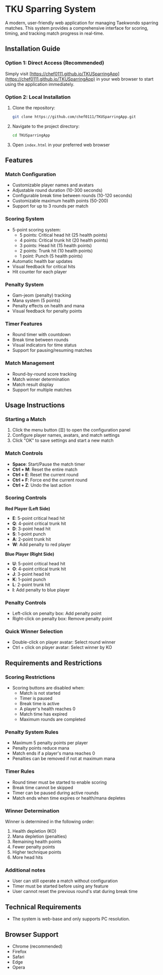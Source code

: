 # TKU Sparring System

A modern, user-friendly web application for managing Taekwondo sparring matches. This system provides a comprehensive interface for scoring, timing, and tracking match progress in real-time.

## Installation Guide

### Option 1: Direct Access (Recommended)
Simply visit [https://chef0111.github.io/TKUSparringApp](https://chef0111.github.io/TKUSparringApp) in your web browser to start using the application immediately.

### Option 2: Local Installation
1. Clone the repository:
   ```bash
   git clone https://github.com/chef0111/TKUSparringApp.git
   ```
2. Navigate to the project directory:
   ```bash
   cd TKUSparringApp
   ```
3. Open `index.html` in your preferred web browser

## Features

### Match Configuration
- Customizable player names and avatars
- Adjustable round duration (10-300 seconds)
- Configurable break time between rounds (10-120 seconds)
- Customizable maximum health points (50-200)
- Support for up to 3 rounds per match

### Scoring System
- 5-point scoring system:
  - 5 points: Critical head hit (25 health points)
  - 4 points: Critical trunk hit (20 health points)
  - 3 points: Head hit (15 health points)
  - 2 points: Trunk hit (10 health points)
  - 1 point: Punch (5 health points)
- Automatic health bar updates
- Visual feedback for critical hits
- Hit counter for each player

### Penalty System
- Gam-jeom (penalty) tracking
- Mana system (5 points)
- Penalty effects on health and mana
- Visual feedback for penalty points

### Timer Features
- Round timer with countdown
- Break time between rounds
- Visual indicators for time status
- Support for pausing/resuming matches

### Match Management
- Round-by-round score tracking
- Match winner determination
- Match result display
- Support for multiple matches

## Usage Instructions

### Starting a Match
1. Click the menu button (☰) to open the configuration panel
2. Configure player names, avatars, and match settings
3. Click "OK" to save settings and start a new match

### Match Controls
- **Space**: Start/Pause the match timer
- **Ctrl + M**: Reset the entire match
- **Ctrl + E**: Reset the current round
- **Ctrl + F**: Force end the current round
- **Ctrl + Z**: Undo the last action

### Scoring Controls
**Red Player (Left Side)**
- **E**: 5-point critical head hit
- **Q**: 4-point critical trunk hit
- **D**: 3-point head hit
- **S**: 1-point punch
- **A**: 2-point trunk hit
- **W**: Add penalty to red player

**Blue Player (Right Side)**
- **U**: 5-point critical head hit
- **O**: 4-point critical trunk hit
- **J**: 3-point head hit
- **K**: 1-point punch
- **L**: 2-point trunk hit
- **I**: Add penalty to blue player

### Penalty Controls
- Left-click on penalty box: Add penalty point
- Right-click on penalty box: Remove penalty point

### Quick Winner Selection
- Double-click on player avatar: Select round winner
- Ctrl + click on player avatar: Select winner by KO

## Requirements and Restrictions

### Scoring Restrictions
- Scoring buttons are disabled when:
  - Match is not started
  - Timer is paused
  - Break time is active
  - A player's health reaches 0
  - Match time has expired
  - Maximum rounds are completed

### Penalty System Rules
- Maximum 5 penalty points per player
- Penalty points reduce mana
- Match ends if a player's mana reaches 0
- Penalties can be removed if not at maximum mana

### Timer Rules
- Round timer must be started to enable scoring
- Break time cannot be skipped
- Timer can be paused during active rounds
- Match ends when time expires or health/mana depletes

### Winner Determination
Winner is determined in the following order:
1. Health depletion (KO)
2. Mana depletion (penalties)
3. Remaining health points
4. Fewer penalty points
5. Higher technique points
6. More head hits

### Additional notes
- User can still operate a match without configuration
- Timer must be started before using any feature
- User cannot reset the previous round's stat during break time

## Technical Requirements
- The system is web-base and only supports PC resolution.

## Browser Support
- Chrome (recommended)
- Firefox
- Safari
- Edge
- Opera 
